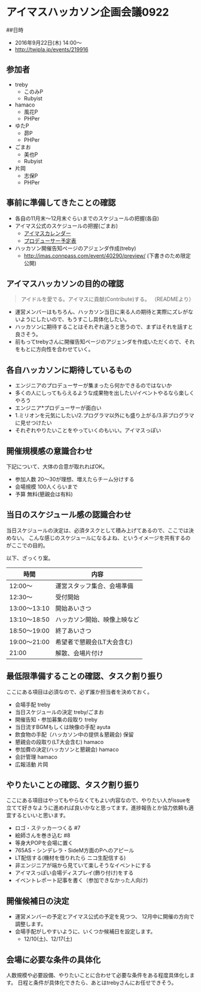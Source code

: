 アイマスハッカソン企画会議0922
===

##日時
- 2016年9月22日(木) 14:00〜
- http://twipla.jp/events/219916

## 参加者
* treby
  * このみP
  * Rubyist
* hamaco
  * 風花P
  * PHPer
* ゆたP
  * 昴P
  * PHPer
* ごまお
  * 美也P
  * Rubyist
* 片岡
  * 志保P
  * PHPer

## 事前に準備してきたことの確認
* 各自の11月末〜12月末ぐらいまでのスケジュールの把握(各自)
* アイマス公式のスケジュールの把握(ごまお)
  * [アイマスカレンダー](https://calendar.google.com/calendar/embed?src=ee9f4d2p39gqvhh7ltqe8esegk%40group.calendar.google.com&ctz=Asia/Tokyo)
  * [プロデューサー予定表](https://calendar.google.com/calendar/embed?src=tuhngun1557l48rdfbkesragj7t14ui6@import.calendar.google.com&ctz=Asia/Tokyo)
* ハッカソン開催告知ページのアジェンダ作成(treby)
  * http://imas.connpass.com/event/40290/preview/ (下書きのため限定公開)

## アイマスハッカソンの目的の確認
> アイドルを愛でる。アイマスに貢献(Contribute)する。
（READMEより）

* 運営メンバーはもちろん、ハッカソン当日に来る人の期待と実際にズレがないようにしたいので、もうすこし具体化したい。
* ハッカソンに期待することはそれぞれ違うと思うので、まずはそれを話すと良さそう。
* 前もってtrebyさんに開催告知ページのアジェンダを作成いただくので、それをもとに方向性を合わせていく。

## 各自ハッカソンに期待しているもの
* エンジニアのプロデューサーが集まったら何かできるのではないか
* 多くの人にしってもらえるような成果物を出したい/イベントやるなら楽しくやろう
* エンジニア*プロデューサーが面白い
* 1.ミリオンを元気にしたい/2.プログラマ以外にも盛り上がる/3.非プログラマに見せつけたい
* それぞれやりたいことをやっていくのもいい。アイマスっぽい

## 開催規模感の意識合わせ
下記について、大体の合意が取れればOK。

* 参加人数
20〜30が理想、増えたらチーム分けする
* 会場規模
100人くらいまで
* 予算
無料(懇親会は有料)

## 当日のスケジュール感の認識合わせ
当日スケジュールの決定は、必須タスクとして積み上げてあるので、ここでは決めない。
こんな感じのスケジュールになるよね、というイメージを共有するのがここでの目的。

以下、ざっくり案。

|時間          |内容                          |
|--------------|------------------------------|
| 12:00〜      | 運営スタッフ集合、会場準備   |
| 12:30〜      | 受付開始                     |
| 13:00〜13:10 | 開始あいさつ                 |
| 13:10〜18:50 | ハッカソン開始、映像上映など |
| 18:50〜19:00 | 終了あいさつ                 |
| 19:00〜21:00 | 希望者で懇親会(LT大会含む)   |
| 21:00        | 解散、会場片付け             |

## 最低限準備することの確認、タスク割り振り
ここにある項目は必須なので、必ず誰か担当者を決めておく。

* 会場手配 treby
* 当日スケジュールの決定 treby/ごまお
* 開催告知・参加募集の段取り treby
* 当日流すBGMもしくは映像の手配 ayuta
* 飲食物の手配（ハッカソン中の提供＆懇親会) 保留
* 懇親会の段取り(LT大会含む) hamaco
* 参加費の決定(ハッカソンと懇親会) hamaco
* 会計管理 hamaco
* 広報活動 片岡

## やりたいことの確認、タスク割り振り
ここにある項目はやってもやらなくてもよい内容なので、やりたい人がissueを立てて好きなように進めれば良いかなと思ってます。進捗報告とか協力依頼も適宜するといいと思います。

* ロゴ・ステッカーつくる #7
* 絵師さんを巻き込む #8
* 等身大POPを会場に置く
* 765AS・シンデレラ・SideM方面のPへのアピール
* LT配信する(機材を借りれたら ニコ生配信する)
* 非エンジニアが端から見ていて楽しそうなイベントにする
* アイマスっぽい会場ディスプレイ(飾り付け)をする
* イベントレポート記事を書く（参加できなかった人向け)

## 開催候補日の決定
* 運営メンバーの予定とアイマス公式の予定を見つつ、 12月中に開催の方向で調整します。
* 会場手配がしやすいように、いくつか候補日を設定します。
  * 12/10(土)、12/17(土)

## 会場に必要な条件の具体化
人数規模や必要設備、やりたいことに合わせて必要な条件をある程度具体化します。
日程と条件が具体化できたら、あとはtrebyさんにお任せできそう。
